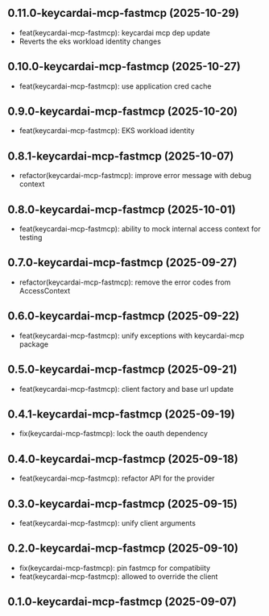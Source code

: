 ## 0.11.0-keycardai-mcp-fastmcp (2025-10-29)


- feat(keycardai-mcp-fastmcp): keycardai mcp dep update
- Reverts the eks workload identity changes

## 0.10.0-keycardai-mcp-fastmcp (2025-10-27)


- feat(keycardai-mcp-fastmcp): use application cred cache

## 0.9.0-keycardai-mcp-fastmcp (2025-10-20)


- feat(keycardai-mcp-fastmcp): EKS workload identity

## 0.8.1-keycardai-mcp-fastmcp (2025-10-07)


- refactor(keycardai-mcp-fastmcp): improve error message with debug context

## 0.8.0-keycardai-mcp-fastmcp (2025-10-01)


- feat(keycardai-mcp-fastmcp): ability to mock internal access context for testing

## 0.7.0-keycardai-mcp-fastmcp (2025-09-27)


- refactor(keycardai-mcp-fastmcp): remove the error codes from AccessContext

## 0.6.0-keycardai-mcp-fastmcp (2025-09-22)


- feat(keycardai-mcp-fastmcp): unify exceptions with keycardai-mcp package

## 0.5.0-keycardai-mcp-fastmcp (2025-09-21)


- feat(keycardai-mcp-fastmcp): client factory and base url update

## 0.4.1-keycardai-mcp-fastmcp (2025-09-19)


- fix(keycardai-mcp-fastmcp): lock the oauth dependency

## 0.4.0-keycardai-mcp-fastmcp (2025-09-18)


- feat(keycardai-mcp-fastmcp): refactor API for the provider

## 0.3.0-keycardai-mcp-fastmcp (2025-09-15)


- feat(keycardai-mcp-fastmcp): unify client arguments

## 0.2.0-keycardai-mcp-fastmcp (2025-09-10)


- fix(keycardai-mcp-fastmcp): pin fastmcp for compatibiity
- feat(keycardai-mcp-fastmcp): allowed to override the client

## 0.1.0-keycardai-mcp-fastmcp (2025-09-07)
